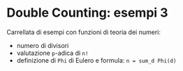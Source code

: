 # Double Counting: esempi 3

Carrellata di esempi con funzioni di teoria dei numeri:

- numero di divisori
- valutazione `p`-adica di `n!`
- definizione di `Phi` di Eulero e formula: `n = sum_d Phi(d)`

